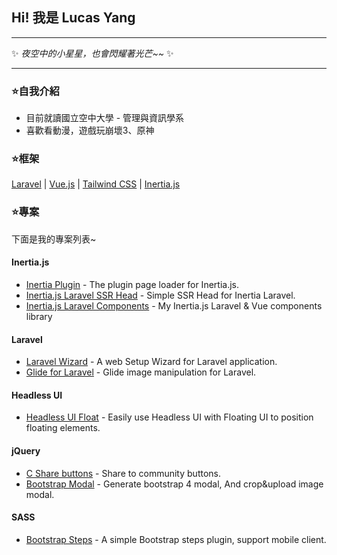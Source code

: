 ## Hi! 我是 Lucas Yang

---

✨ *夜空中的小星星，也會閃耀著光芒~~* ✨

---

### ⭐自我介紹

* 目前就讀國立空中大學 - 管理與資訊學系
* 喜歡看動漫，遊戲玩崩壞3、原神

### ⭐框架

[Laravel](https://laravel.com/) | [Vue.js](https://cn.vuejs.org/) | [Tailwind CSS](https://tailwindcss.com/) | [Inertia.js](https://inertiajs.com/)

### ⭐專案

下面是我的專案列表~

#### Inertia.js
* [Inertia Plugin](https://github.com/ycs77/inertia-plugin) - The plugin page loader for Inertia.js.
* [Inertia.js Laravel SSR Head](https://github.com/ycs77/inertia-laravel-ssr-head) - Simple SSR Head for Inertia Laravel.
* [Inertia.js Laravel Components](https://github.com/ycs77/inertia-laravel-components) - My Inertia.js Laravel & Vue components library

#### Laravel
* [Laravel Wizard](https://github.com/ycs77/laravel-wizard) - A web Setup Wizard for Laravel application.
* [Glide for Laravel](https://github.com/ycs77/laravel-glide) - Glide image manipulation for Laravel.

#### Headless UI
* [Headless UI Float](https://github.com/ycs77/headlessui-float) - Easily use Headless UI with Floating UI to position floating elements.

#### jQuery
* [C Share buttons](https://github.com/ycs77/jquery-plugin-c-share) - Share to community buttons.
* [Bootstrap Modal](https://github.com/ycs77/jquery-plugin-bsModal) - Generate bootstrap 4 modal, And crop&upload image modal.

#### SASS
* [Bootstrap Steps](https://github.com/ycs77/bootstrap-steps) - A simple Bootstrap steps plugin, support mobile client.
